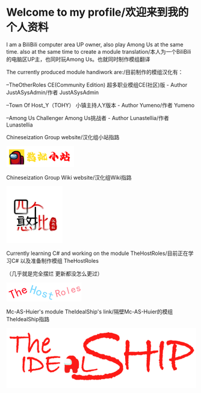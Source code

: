 # Welcome to my profile/欢迎来到我的个人资料

I am a BiliBili computer area UP owner, also play Among Us at the same time. also at the same time to create a module translation/本人为一个BiliBili的电脑区UP主，也同时玩Among Us。也就同时制作模组翻译

The currently produced module handiwork are:/目前制作的模组汉化有：

 –TheOtherRoles CE(Community Edition) 超多职业模组CE(社区)版 - Author JustASysAdmin/作者 JustASysAdmin

 –Town Of Host_Y（TOHY） 小镇主持人Y版本 - Author Yumeno/作者 Yumeno

–Among Us Challenger Among Us挑战者 - Author Lunastellia/作者 Lunastellia

Chineseization Group  website/汉化组小站指路

  [![LOGO-Group](./Images/LOGO-Group.png)](https://amonguscn.club/)

Chineseization Group Wiki website/汉化组Wiki指路

  [![LOGO-Group](./Images/LOGO-Wiki.png)](https://amonguscn.cn/)

Currently learning C# and working on the module TheHostRoles/目前正在学习C# 以及准备制作模组 TheHostRoles

（几乎就是完全摆烂 更新都没怎么更过）

[![LOGO-Group](./Images/TheHostRoles_Banner.png)](https://github.com/XiezibanWrite/TheHostRoles/)



Mc-AS-Huier's module TheIdealShip's link/隔壁Mc-AS-Huier的模组TheIdealShip指路

  [![LOGO-Group](./Images/TheIdealShip-Banner.png)](https://github.com/TheIdealShipAU/TheIdealShip/)



